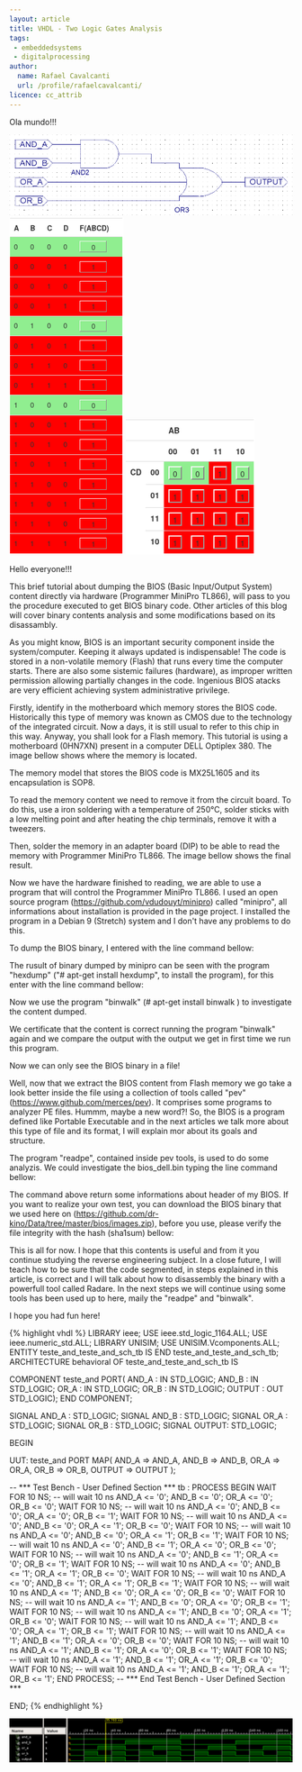 ```yaml
---
layout: article
title: VHDL - Two Logic Gates Analysis
tags:
 - embeddedsystems
 - digitalprocessing
author:
  name: Rafael Cavalcanti
  url: /profile/rafaelcavalcanti/
licence: cc_attrib
---
```

Ola mundo!!!

<img src="/images/posts/00002-D.png" />

<img src="/images/posts/00002-C.png" />

<img src="/images/posts/00002-B.png" />

Hello everyone!!!

This brief tutorial about dumping the BIOS (Basic Input/Output System) content directly via hardware (Programmer MiniPro TL866), will pass to you the procedure executed to get BIOS binary code. Other articles of this blog will cover binary contents analysis and some modifications based on its disassambly.

As you might know, BIOS is an important security component inside the system/computer. Keeping it always updated is indispensable! The code is stored in a non-volatile memory (Flash) that runs every time the computer starts. There are also some sistemic failures (hardware), as improper written permission allowing partially changes in the code. Ingenious BIOS atacks are very efficient achieving system administrative privilege.

Firstly, identify in the motherboard which memory stores the BIOS code. Historically this type of memory was known as CMOS due to the technology of the integrated circuit. Now a days, it is still usual to refer to this chip in this way. Anyway, you shall look for a Flash memory. This tutorial is using a motherboard (0HN7XN) present in a computer DELL Optiplex 380. The image bellow shows where the memory is located.

The memory model that stores the BIOS code is MX25L1605 and its encapsulation is SOP8.

To read the memory content we need to remove it from the circuit board. To do this, use a iron soldering with a temperature of 250°C, solder sticks with a low melting point and after heating the chip terminals, remove it with a tweezers.

Then, solder the memory in an adapter board (DIP) to be able to read the memory with Programmer MiniPro TL866. The image bellow shows the final result.

Now we have the hardware finished to reading, we are able to use a program that will control the Programmer MiniPro TL866. I used an open source program (https://github.com/vdudouyt/minipro) called "minipro", all informations about installation is provided in the page project. I installed the program in a Debian 9 (Stretch) system and I don't have any problems to do this.

To dump the BIOS binary, I entered with the line command bellow:

The rusult of binary dumped by minipro can be seen with the program "hexdump" ("# apt-get install hexdump", to install the program), for this enter with the line command bellow:

Now we use the program "binwalk" (# apt-get install binwalk ) to investigate the content dumped.

We certificate that the content is correct running the program "binwalk" again and we compare the output with the output we get in first time we run this program.

Now we can only see the BIOS binary in a file!

Well, now that we extract the BIOS content from Flash memory we go take a look better inside the file using a collection of tools called "pev" (https://www.github.com/merces/pev). It comprises some programs to analyzer PE files. Hummm, maybe a new word?! So, the BIOS is a program defined like Portable Executable and in the next articles we talk more about this type of file and its format, I will explain mor about its goals and structure.

The program "readpe", contained inside pev tools, is used to do some analyzis. We could investigate the bios_dell.bin typing the line command bellow:

The command above return some informations about header of my BIOS. If you want to realize your own test, you can download the BIOS binary that we used here on (https://github.com/dr-kino/Data/tree/master/bios/images.zip), before you use, please verify the file integrity with the hash (sha1sum) bellow:

This is all for now. I hope that this contents is useful and from it you continue studying the reverse engineering subject. In a close future, I will teach how to be sure that the code segmented, in steps explained in this article, is correct and I will talk about how to disassembly the binary with a powerfull tool called Radare. In the next steps we will continue using some tools has been used up to here, maily the "readpe" and "binwalk".

I hope you had fun here!

{% highlight vhdl %}
LIBRARY ieee;
USE ieee.std_logic_1164.ALL;
USE ieee.numeric_std.ALL;
LIBRARY UNISIM;
USE UNISIM.Vcomponents.ALL;
ENTITY teste_and_teste_and_sch_tb IS
END teste_and_teste_and_sch_tb;
ARCHITECTURE behavioral OF teste_and_teste_and_sch_tb IS 

   COMPONENT teste_and
   PORT( AND_A  : IN	STD_LOGIC; 
         AND_B  : IN	STD_LOGIC; 
         OR_A   : IN	STD_LOGIC; 
         OR_B   : IN	STD_LOGIC; 
         OUTPUT : OUT	STD_LOGIC);
   END COMPONENT;

   SIGNAL AND_A : STD_LOGIC;
   SIGNAL AND_B : STD_LOGIC;
   SIGNAL OR_A  : STD_LOGIC;
   SIGNAL OR_B  : STD_LOGIC;
   SIGNAL OUTPUT: STD_LOGIC;

BEGIN

   UUT: teste_and PORT MAP(
	AND_A => AND_A, 
	AND_B => AND_B, 
	OR_A => OR_A, 
	OR_B => OR_B, 
	OUTPUT => OUTPUT
   );

-- *** Test Bench - User Defined Section ***
   tb : PROCESS
   BEGIN
      WAIT FOR 10 NS; -- will wait 10 ns
	AND_A <= '0';
	AND_B <= '0';
	OR_A <= '0';
	OR_B <= '0';
      WAIT FOR 10 NS; -- will wait 10 ns
	AND_A <= '0';
	AND_B <= '0';
	OR_A <= '0';
	OR_B <= '1';
      WAIT FOR 10 NS; -- will wait 10 ns
	AND_A <= '0';
	AND_B <= '0';
	OR_A <= '1';
	OR_B <= '0';
      WAIT FOR 10 NS; -- will wait 10 ns
	AND_A <= '0';
	AND_B <= '0';
	OR_A <= '1';
	OR_B <= '1';
      WAIT FOR 10 NS; -- will wait 10 ns
	AND_A <= '0';
	AND_B <= '1';
	OR_A <= '0';
	OR_B <= '0';
      WAIT FOR 10 NS; -- will wait 10 ns
	AND_A <= '0';
	AND_B <= '1';
	OR_A <= '0';
	OR_B <= '1';
      WAIT FOR 10 NS; -- will wait 10 ns
	AND_A <= '0';
	AND_B <= '1';
	OR_A <= '1';
	OR_B <= '0';
      WAIT FOR 10 NS; -- will wait 10 ns
	AND_A <= '0';
	AND_B <= '1';
	OR_A <= '1';
	OR_B <= '1';
      WAIT FOR 10 NS; -- will wait 10 ns
	AND_A <= '1';
	AND_B <= '0';
	OR_A <= '0';
	OR_B <= '0';
      WAIT FOR 10 NS; -- will wait 10 ns
	AND_A <= '1';
	AND_B <= '0';
	OR_A <= '0';
	OR_B <= '1';
      WAIT FOR 10 NS; -- will wait 10 ns
	AND_A <= '1';
	AND_B <= '0';
	OR_A <= '1';
	OR_B <= '0';
      WAIT FOR 10 NS; -- will wait 10 ns
	AND_A <= '1';
	AND_B <= '0';
	OR_A <= '1';
	OR_B <= '1';
      WAIT FOR 10 NS; -- will wait 10 ns
	AND_A <= '1';
	AND_B <= '1';
	OR_A <= '0';
	OR_B <= '0';
      WAIT FOR 10 NS; -- will wait 10 ns
	AND_A <= '1';
	AND_B <= '1';
	OR_A <= '0';
	OR_B <= '1';
      WAIT FOR 10 NS; -- will wait 10 ns
	AND_A <= '1';
	AND_B <= '1';
	OR_A <= '1';
	OR_B <= '0';
      WAIT FOR 10 NS; -- will wait 10 ns
	AND_A <= '1';
	AND_B <= '1';
	OR_A <= '1';
	OR_B <= '1';
   END PROCESS;
-- *** End Test Bench - User Defined Section ***

END;
{% endhighlight %}

<img src="/images/posts/00002-A.png" />
